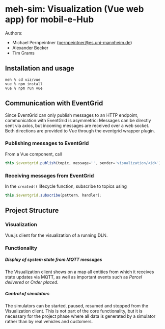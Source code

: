 # meh-sim: Visualization (Vue web app) for mobil-e-Hub
Authors: 
- Michael Pernpeintner (pernpeintner@es.uni-mannheim.de)
- Alexander Becker
- Tim Grams

## Installation and usage
```shell script
meh % cd viz/vue
vue % npm install
vue % npm run vue
```

## Communication with EventGrid
Since EventGrid can only publish messages to an HTTP endpoint, communication with EventGrid is asymmetric: Messages can be directly sent via axios, but incoming messages are received over a web socket. Both directions are provided to Vue through the eventgrid wrapper plugin.

### Publishing messages to EventGrid
From a Vue component, call 
```javascript
this.$eventgrid.publish(topic, message='', sender='visualization/<id>');
```

### Receiving messages from EventGrid
In the `created()` lifecycle function, subscribe to topics using 
```javascript
this.$eventgrid.subscribe(pattern, handler);
```


## Project Structure

### Visualization
Vue.js client for the visualization of a running DLN.

### Functionality
##### Display of system state from MQTT messages
The Visualization client shows on a map all entities from which it receives state updates via MQTT, as well as important events such as _Parcel delivered_ or _Order placed_.

##### Control of simulators
The simulators can be started, paused, resumed and stopped from the Visualization client. This is not part of the core functionality, but it is necessary for the project phase where all data is generated by a simulator rather than by real vehicles and customers.

